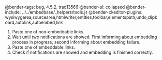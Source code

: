 @bender-tags: bug, 4.5.2, trac13566
@bender-ui: collapsed
@bender-include: ../../embedbase/_helpers/tools.js
@bender-ckeditor-plugins: wysiwygarea,sourcearea,htmlwriter,entities,toolbar,elementspath,undo,clipboard,autolink,autoembed,link

1. Paste one of non-embeddable links.
1. Wait until two notifications are showed. First informing about embedding process in progress, second informing about embedding failure.
1. Paste one of embeddable links.
1. Check if notifications are showed and embedding is finished correctly.
